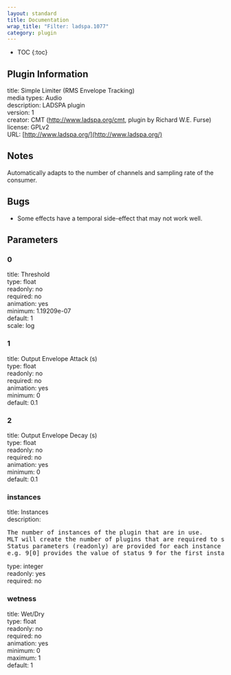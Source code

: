 ```yaml
---
layout: standard
title: Documentation
wrap_title: "Filter: ladspa.1077"
category: plugin
---
```

* TOC
{:toc}

## Plugin Information

title: Simple Limiter (RMS Envelope Tracking)  
media types:
Audio  
description: LADSPA plugin  
version: 1  
creator: CMT (http://www.ladspa.org/cmt, plugin by Richard W.E. Furse)  
license: GPLv2  
URL: [http://www.ladspa.org/](http://www.ladspa.org/)  

## Notes

Automatically adapts to the number of channels and sampling rate of the consumer.

## Bugs

* Some effects have a temporal side-effect that may not work well.


## Parameters

### 0

title: Threshold    
type: float  
readonly: no  
required: no  
animation: yes  
minimum: 1.19209e-07  
default: 1  
scale: log  

### 1

title: Output Envelope Attack (s)    
type: float  
readonly: no  
required: no  
animation: yes  
minimum: 0  
default: 0.1  

### 2

title: Output Envelope Decay (s)    
type: float  
readonly: no  
required: no  
animation: yes  
minimum: 0  
default: 0.1  

### instances

title: Instances    
description:
<pre>
The number of instances of the plugin that are in use.
MLT will create the number of plugins that are required to support the number of audio channels.
Status parameters (readonly) are provided for each instance and are accessed by specifying the instance number after the identifier (starting at zero).
e.g. 9[0] provides the value of status 9 for the first instance.
</pre>
type: integer  
readonly: yes  
required: no  

### wetness

title: Wet/Dry    
type: float  
readonly: no  
required: no  
animation: yes  
minimum: 0  
maximum: 1  
default: 1  

